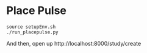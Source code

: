 Place Pulse
============

    source setupEnv.sh
    ./run_placepulse.py

And then, open up http://localhost:8000/study/create